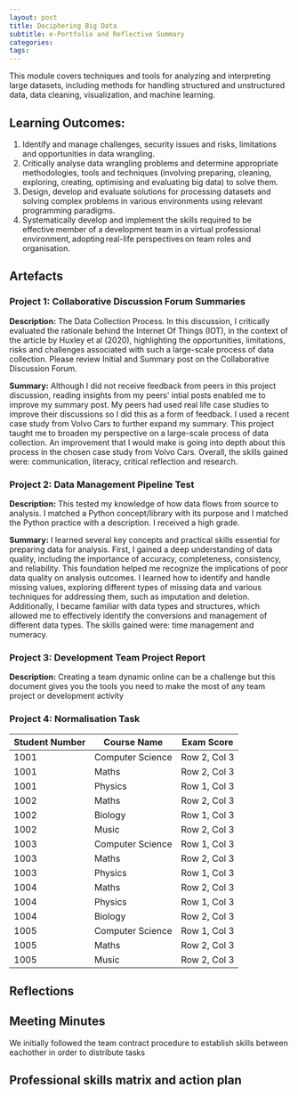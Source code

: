 ```yaml
---
layout: post
title: Deciphering Big Data
subtitle: e-Portfolio and Reflective Summary
categories: 
tags:
---
```

This module covers techniques and tools for analyzing and interpreting large datasets, including methods for handling structured and unstructured data, data cleaning, visualization, and machine learning.

## Learning Outcomes:
1. Identify and manage challenges, security issues and risks, limitations and opportunities in data wrangling.
2. Critically analyse data wrangling problems and determine appropriate methodologies, tools and techniques (involving preparing, cleaning, exploring, creating, optimising and evaluating big data) to solve them.
3. Design, develop and evaluate solutions for processing datasets and solving complex problems in various environments using relevant programming paradigms.
4. Systematically develop and implement the skills required to be effective member of a development team in a virtual professional environment, adopting real-life perspectives on team roles and organisation.

## Artefacts
### Project 1: Collaborative Discussion Forum Summaries 

<strong>Description:</strong> The Data Collection Process. In this discussion, I critically evaluated the rationale behind the Internet Of Things (IOT), in the context of the article by Huxley et al (2020), highlighting the opportunities, limitations, risks and challenges associated with such a large-scale process of data collection. Please review Initial and Summary post on the Collaborative Discussion Forum.

<strong>Summary:</strong> Although I did not receive feedback from peers in this project discussion, reading insights from my peers' intial posts enabled me to improve my summary post. My peers had used real life case studies to improve their discussions so I did this as a form of feedback. I used a recent case study from Volvo Cars to further expand my summary. This project taught me to broaden my perspective on a large-scale process of data collection. An improvement that I would make is going into depth about this process in the chosen case study from Volvo Cars. Overall, the skills gained were: communication, literacy, critical reflection and research.

### Project 2: Data Management Pipeline Test

<strong>Description:</strong> This tested my knowledge of how data flows from source to analysis. I matched a Python concept/library with its purpose and I matched the Python practice with a description. I received a high grade.

<strong>Summary:</strong> I learned several key concepts and practical skills essential for preparing data for analysis. First, I gained a deep understanding of data quality, including the importance of accuracy, completeness, consistency, and reliability. This foundation helped me recognize the implications of poor data quality on analysis outcomes. I learned how to identify and handle missing values, exploring different types of missing data and various techniques for addressing them, such as imputation and deletion. Additionally, I became familiar with data types and structures, which allowed me to effectively identify the conversions and management of different data types. The skills gained were: time management and numeracy.

### Project 3: Development Team Project Report
<strong>Description:</strong> 
Creating a team dynamic online can be a challenge but this document gives you the tools you need to make the most of any team project or development activity

### Project 4: Normalisation Task

| Student Number| Course Name   | Exam Score    |
|---------------|---------------|---------------|
| 1001          | Computer Science| Row 2, Col 3  |
| 1001          | Maths  | Row 2, Col 3  |
| 1001          | Physics  | Row 1, Col 3  |
| 1002          | Maths  | Row 2, Col 3  |
| 1002          | Biology | Row 1, Col 3  |
| 1002          | Music  | Row 2, Col 3  |
| 1003          | Computer Science  | Row 1, Col 3  |
| 1003          | Maths  | Row 2, Col 3  |
| 1003          | Physics  | Row 1, Col 3  |
| 1004          | Maths  | Row 2, Col 3  |
| 1004          | Physics  | Row 1, Col 3  |
| 1004          | Biology  | Row 2, Col 3  |
| 1005          | Computer Science  | Row 1, Col 3  |
| 1005          | Maths | Row 2, Col 3  |
| 1005          | Music  | Row 2, Col 3  |
## Reflections

## Meeting Minutes
We initially followed the team contract procedure to establish skills between eachother in order to distribute tasks

## Professional skills matrix and action plan
